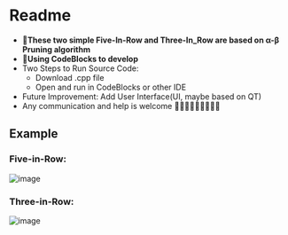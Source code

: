 
# Readme
* 🥇**These two simple Five-In-Row and Three-In_Row are based on α-β Pruning algorithm**
* 🐊**Using CodeBlocks to develop**
* Two Steps to Run Source Code:
  - Download .cpp file
  - Open and run in CodeBlocks or other IDE
* Future Improvement: Add User Interface(UI, maybe based on QT)
* Any communication and help is welcome 👋👋👋👋👋👋👋👋👋

## Example
### Five-in-Row:
![image](https://user-images.githubusercontent.com/65277980/147806626-d59b1b08-da96-451f-8fe6-8981d70274bf.png)
### Three-in-Row:
![image](https://user-images.githubusercontent.com/65277980/147806597-67fd9018-47fd-4081-b6d0-ffee32420e75.png)
